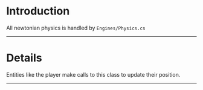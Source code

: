 # Introduction #

All newtonian physics is handled by `Engines/Physics.cs`

---


# Details #

Entities like the player make calls to this class to update their position.

---

